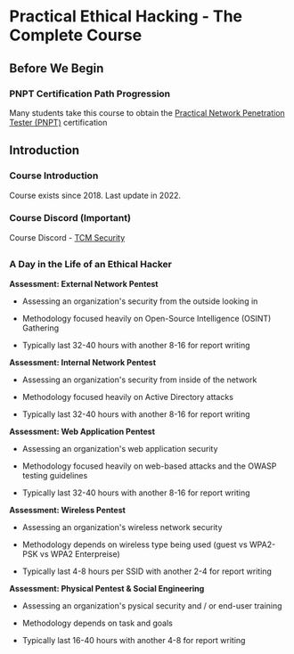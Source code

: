 # Practical Ethical Hacking - The Complete Course





## Before We Begin

### PNPT Certification Path Progression

Many students take this course to obtain the [Practical Network Penetration Tester (PNPT)](https://certifications.tcm-sec.com/pnpt/) certification



## Introduction



### Course Introduction

Course exists since 2018. Last update in 2022.



### Course Discord (Important)

Course Discord - [TCM Security](https://discord.gg/tcm)

## 

### A Day in the Life of an Ethical Hacker



**Assessment: External Network Pentest**

- Assessing an organization's security from the outside looking in

- Methodology focused heavily on Open-Source Intelligence (OSINT) Gathering

- Typically last 32-40 hours with another 8-16 for report writing



**Assessment: Internal Network Pentest**

- Assessing an organization's security from inside of the network

- Methodology focused heavily on Active Directory attacks

- Typically last 32-40 hours with another 8-16 for report writing



**Assessment: Web Application Pentest**

- Assessing an organization's web application security

- Methodology focused heavily on web-based attacks and the OWASP testing guidelines

- Typically last 32-40 hours with another 8-16 for report writing



**Assessment: Wireless Pentest**

- Assessing an organization's wireless network security

- Methodology depends on wireless type being used (guest vs WPA2-PSK vs WPA2 Enterpreise)

- Typically last 4-8 hours per SSID with another 2-4 for report writing



**Assessment: Physical Pentest & Social Engineering**

- Assessing an organization's pysical security and / or end-user training

- Methodology depends on task and goals

- Typically last 16-40 hours with another 4-8 for report writing









